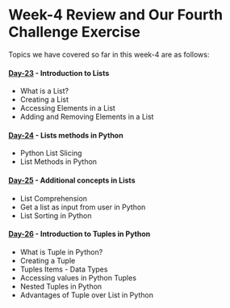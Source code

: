 # Week-4 Review and Our Fourth Challenge Exercise

Topics we have covered so far in this week-4 are as follows:

#### [Day-23](https://github.com/hamzaiftkhar/100-Days-of-Code-with-Python/tree/main/Day-23) - Introduction to Lists

- What is a List?
- Creating a List
- Accessing Elements in a List
- Adding and Removing Elements in a List

#### [Day-24](https://github.com/hamzaiftkhar/100-Days-of-Code-with-Python/tree/main/Day-24) - Lists methods in Python

- Python List Slicing
- List Methods in Python

#### [Day-25](https://github.com/hamzaiftkhar/100-Days-of-Code-with-Python/tree/main/Day-25) - Additional concepts in Lists

- List Comprehension
- Get a list as input from user in Python
- List Sorting in Python

#### [Day-26](https://github.com/hamzaiftkhar/100-Days-of-Code-with-Python/tree/main/Day-26) - Introduction to Tuples in Python

- What is Tuple in Python?
- Creating a Tuple
- Tuples Items - Data Types
- Accessing values in Python Tuples
- Nested Tuples in Python
- Advantages of Tuple over List in Python

